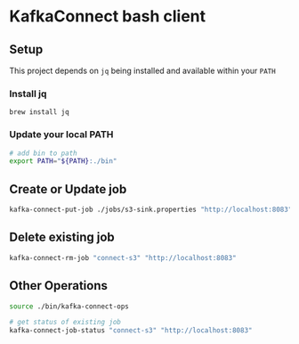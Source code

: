# KafkaConnect bash client

## Setup

This project depends on `jq` being installed and available within your `PATH`

### Install jq

```
brew install jq
```

### Update your local PATH

```bash
# add bin to path
export PATH="${PATH}:./bin"
```

## Create or Update job

```bash
kafka-connect-put-job ./jobs/s3-sink.properties "http://localhost:8083"
```

## Delete existing job

```bash
kafka-connect-rm-job "connect-s3" "http://localhost:8083"
```

## Other Operations

```bash
source ./bin/kafka-connect-ops

# get status of existing job
kafka-connect-job-status "connect-s3" "http://localhost:8083"
```

